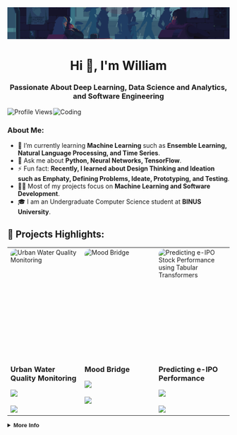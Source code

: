<div align="center">
  <img src="https://github.com/williamtheodoruswijaya/williamtheodoruswijaya/blob/main/background.gif" alt="Header Image">
</div>

<h1 align="center">Hi 👋, I'm William</h1>
<h3 align="center">Passionate About Deep Learning, Data Science and Analytics, and Software Engineering</h3>

<img align="right" alt="Coding" width="400" src="https://c.tenor.com/DBqjevyA2o4AAAAM/bongo-cat-codes.gif">

<p align="left">
  <img src="https://komarev.com/ghpvc/?username=williamtheodoruswijaya&label=Profile%20views&color=0e75b6&style=flat" alt="Profile Views" />
</p>

### About Me:
- 🌱 I’m currently learning **Machine Learning** such as **Ensemble Learning, Natural Language Processing, and Time Series**.  
- 💬 Ask me about **Python, Neural Networks, TensorFlow**.  
- ⚡ Fun fact: **Recently, I learned about Design Thinking and Ideation such as Emphaty, Defining Problems, Ideate, Prototyping, and Testing**.  
- 👨‍💻 Most of my projects focus on **Machine Learning and Software Development**.  
- 🎓 I am an Undergraduate Computer Science student at **BINUS University**.

## 🚀 Projects Highlights:
<div align="center">
  <table>
    <tr>
      <td width="33%" valign="top">
        <div style="width:100%;height:240px;overflow:hidden;border-radius:12px;">
          <img src="https://github.com/user-attachments/assets/69fd36cb-a539-42eb-9c59-3186a9f4e770"
             alt="Urban Water Quality Monitoring"
             style="width:100%;height:100%;object-fit:cover;display:block;border-radius:12px;">
        </div>
        <h3>Urban Water Quality Monitoring</h3>
        <a href="https://drive.google.com/file/d/1DcQ7ss-r3WeN4zpuYMpuGhWxgfY8BK7L/view" target="_blank">
          <img src="https://img.shields.io/badge/Project-View_Details-blue?style=for-the-badge&logo=google-drive&logoColor=white"/>
        </a>
        <br/><br/>
        <img src="https://skillicons.dev/icons?i=python,tensorflow,pytorch" height="30"/>
      </td>
      <td width="33%" valign="top">
      <div style="width:100%;height:240px;overflow:hidden;border-radius:12px;">
        <img src="https://github.com/user-attachments/assets/07aea33e-2e38-42db-b48c-00b7de0c2986"
             alt="Mood Bridge"
             style="width:100%;height:100%;object-fit:cover;display:block;border-radius:12px;">
      </div>
        <h3>Mood Bridge</h3>
        <a href="https://github.com/williamtheodoruswijaya/mood-bridge-v2" target="_blank">
          <img src="https://img.shields.io/badge/GitHub-View%20Repository-black?logo=github&style=for-the-badge" />
        </a>
        <br/><br/>
        <img src="https://skillicons.dev/icons?i=go,redis,aws,postgres,next" height="30"/>
      </td>
      <td width="33%" valign="top">
      <div style="width:100%;height:240px;overflow:hidden;border-radius:12px;">
        <img src="https://github.com/user-attachments/assets/4e6d0b75-189c-4280-9d56-19085779d2da"
             alt="Predicting e-IPO Stock Performance using Tabular Transformers"
             style="width:100%;height:100%;object-fit:cover;display:block;border-radius:12px;">
      </div>
        <h3>Predicting e-IPO Performance</h3>
        <a href="https://github.com/williamtheodoruswijaya/Datathon-UI-2025" target="_blank">
          <img src="https://img.shields.io/badge/GitHub-View%20Repository-black?logo=github&style=for-the-badge" />
        </a>
        <br/><br/>
        <img src="https://skillicons.dev/icons?i=python,sklearn,tensorflow,pytorch" height="30"/>
      </td>
    </tr>
  </table>
</div>

<details>
  <br>
  <summary style="font-family: 'Product Sans', sans-serif; font-size: small;"><b>More Info</b></summary>
  <div align="center" style="display: flex; flex-direction: column; gap: 1rem;">
    
---

### 📈 Stats:
<table align="center">
  <tr>
    <td>
      <img height=200 align="center" src="https://github-readme-stats.vercel.app/api?username=williamtheodoruswijaya&theme=tokyonight&show_icons=true&hide_border=true&count_private=true" alt="GitHub Stats" />
    </td>
    <td>
      <img height=200 align="center" src="https://github-readme-streak-stats.herokuapp.com/?user=williamtheodoruswijaya&theme=tokyonight&hide_border=true" alt="GitHub Streak Stats" />
    </td>
  </tr>
  <tr>
    <td>
      <img height=200 align="center" src="https://github-readme-stats.vercel.app/api/top-langs/?username=williamtheodoruswijaya&theme=tokyonight&show_icons=true&hide_border=true&layout=compact&hide=html,jupyter%20notebook" alt="Top Languages" />
    </td>
    <td>
      <img height=200 align="center" src="https://github-readme-activity-graph.vercel.app/graph?username=williamtheodoruswijaya&bg_color=000000&color=00e1ff&line=00e1ff&point=ffffff&area=true&hide_border=true" alt="Contributions Graph" />
    </td>
  </tr>
</table>

<p align="center">
  <img src="https://github.com/williamtheodoruswijaya/williamtheodoruswijaya/blob/output/github-contribution-grid-snake-dark.svg" alt="GitHub Contribution Snake" />
</p>

---

### 🏆 Trophies:
<p align="center">
  <img src="https://github-profile-trophy.vercel.app/?username=williamtheodoruswijaya&theme=onestar&no-frame=true&column=7" alt="GitHub Trophies" />
</p>
  </div>
</details>
